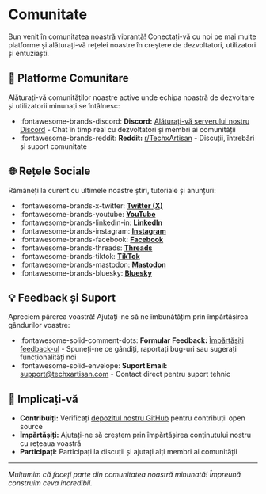 # Comunitate

Bun venit în comunitatea noastră vibrantă! Conectați-vă cu noi pe mai multe platforme și alăturați-vă rețelei noastre în creștere de dezvoltatori, utilizatori și entuziaști.

## 💬 Platforme Comunitare

Alăturați-vă comunităților noastre active unde echipa noastră de dezvoltare și utilizatorii minunați se întâlnesc:

- :fontawesome-brands-discord: **Discord:** [Alăturați-vă serverului nostru Discord](/discord) - Chat în timp real cu dezvoltatori și membri ai comunității
- :fontawesome-brands-reddit: **Reddit:** [r/TechxArtisan](/reddit) - Discuții, întrebări și suport comunitate

## 🌐 Rețele Sociale

Rămâneți la curent cu ultimele noastre știri, tutoriale și anunțuri:

- :fontawesome-brands-x-twitter: [**Twitter (X)**](/x)
- :fontawesome-brands-youtube: [**YouTube**](/youtube)
- :fontawesome-brands-linkedin-in: [**LinkedIn**](/linkedin)
- :fontawesome-brands-instagram: [**Instagram**](/instagram)
- :fontawesome-brands-facebook: [**Facebook**](/facebook)
- :fontawesome-brands-threads: [**Threads**](/threads)
- :fontawesome-brands-tiktok: [**TikTok**](/tiktok)
- :fontawesome-brands-mastodon: [**Mastodon**](/mastodon)
- :fontawesome-brands-bluesky: [**Bluesky**](/bluesky)

## 💡 Feedback și Suport

Apreciem părerea voastră! Ajutați-ne să ne îmbunătățim prin împărtășirea gândurilor voastre:

- :fontawesome-solid-comment-dots: **Formular Feedback:** [Împărtășiți feedback-ul](/feedback) - Spuneți-ne ce gândiți, raportați bug-uri sau sugerați funcționalități noi
- :fontawesome-solid-envelope: **Suport Email:** [support@techxartisan.com](mailto:support@techxartisan.com) - Contact direct pentru suport tehnic

## 🤝 Implicați-vă

- **Contribuiți:** Verificați [depozitul nostru GitHub](https://github.com/techxartisan) pentru contribuții open source
- **Împărtășiți:** Ajutați-ne să creștem prin împărtășirea conținutului nostru cu rețeaua voastră
- **Participați:** Participați la discuții și ajutați alți membri ai comunității

---

*Mulțumim că faceți parte din comunitatea noastră minunată! Împreună construim ceva incredibil.*
